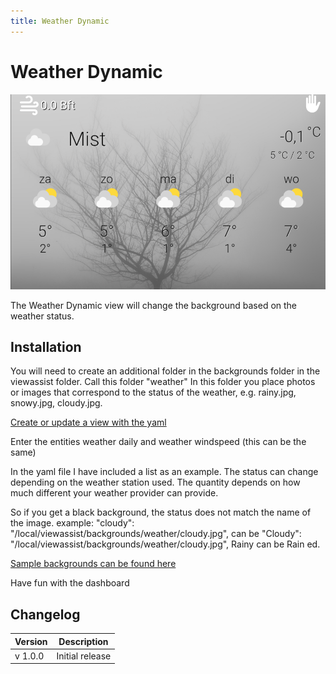 ```yaml
---
title: Weather Dynamic
---
```

# Weather Dynamic

![](./mist.png)


The Weather Dynamic view will change the background based on the weather status.

## Installation
You will need to create an additional folder in the backgrounds folder in the viewassist folder. Call this folder "weather"
In this folder you place photos or images that correspond to the status of the weather, e.g. rainy.jpg, snowy.jpg, cloudy.jpg.

[Create or update a view with the yaml](https://github.com/dinki/View-Assist/blob/main/View%20Assist%20dashboard%20and%20views/views/community_contributions/weatherdynamic.yaml)


Enter the entities weather daily and weather windspeed (this can be the same)

 In the yaml file I have included a list as an example. The status can change depending on the weather station used.
 The quantity depends on how much different your weather provider can provide.

So if you get a black background, the status does not match the name of the image. example:
"cloudy": "/local/viewassist/backgrounds/weather/cloudy.jpg", can be
"Cloudy": "/local/viewassist/backgrounds/weather/cloudy.jpg",
Rainy can be Rain ed.

[Sample backgrounds can be found here](https://github.com/dinki/View-Assist/blob/main/View%20Assist%20dashboard%20and%20views/views/community_contributions/weather-pictures.zip)

Have fun with the dashboard
## Changelog

| Version | Description     |
| ------- | --------------- |
| v 1.0.0 | Initial release |
